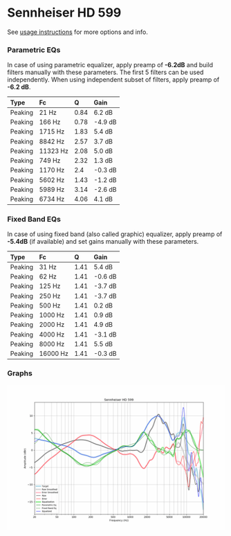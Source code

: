 # Sennheiser HD 599
See [usage instructions](https://github.com/jaakkopasanen/AutoEq#usage) for more options and info.

### Parametric EQs
In case of using parametric equalizer, apply preamp of **-6.2dB** and build filters manually
with these parameters. The first 5 filters can be used independently.
When using independent subset of filters, apply preamp of **-6.2 dB**.

| Type    | Fc       |    Q | Gain    |
|:--------|:---------|:-----|:--------|
| Peaking | 21 Hz    | 0.84 | 6.2 dB  |
| Peaking | 166 Hz   | 0.78 | -4.9 dB |
| Peaking | 1715 Hz  | 1.83 | 5.4 dB  |
| Peaking | 8842 Hz  | 2.57 | 3.7 dB  |
| Peaking | 11323 Hz | 2.08 | 5.0 dB  |
| Peaking | 749 Hz   | 2.32 | 1.3 dB  |
| Peaking | 1170 Hz  | 2.4  | -0.3 dB |
| Peaking | 5602 Hz  | 1.43 | -1.2 dB |
| Peaking | 5989 Hz  | 3.14 | -2.6 dB |
| Peaking | 6734 Hz  | 4.06 | 4.1 dB  |

### Fixed Band EQs
In case of using fixed band (also called graphic) equalizer, apply preamp of **-5.4dB**
(if available) and set gains manually with these parameters.

| Type    | Fc       |    Q | Gain    |
|:--------|:---------|:-----|:--------|
| Peaking | 31 Hz    | 1.41 | 5.4 dB  |
| Peaking | 62 Hz    | 1.41 | -0.6 dB |
| Peaking | 125 Hz   | 1.41 | -3.7 dB |
| Peaking | 250 Hz   | 1.41 | -3.7 dB |
| Peaking | 500 Hz   | 1.41 | 0.2 dB  |
| Peaking | 1000 Hz  | 1.41 | 0.9 dB  |
| Peaking | 2000 Hz  | 1.41 | 4.9 dB  |
| Peaking | 4000 Hz  | 1.41 | -3.1 dB |
| Peaking | 8000 Hz  | 1.41 | 5.5 dB  |
| Peaking | 16000 Hz | 1.41 | -0.3 dB |

### Graphs
![](./Sennheiser%20HD%20599.png)